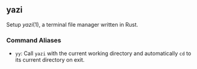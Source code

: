 ## yazi

Setup *yazi*(1), a terminal file manager written in Rust.

### Command Aliases

- `yy`: Call `yazi` with the current working directory and automatically `cd`
  to its current directory on exit.
